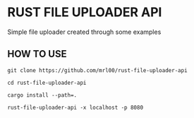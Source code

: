 # RUST FILE UPLOADER API

Simple file uploader created through some examples

## HOW TO USE

`git clone https://github.com/mrl00/rust-file-uploader-api`

`cd rust-file-uploader-api `

`cargo install --path=.`

`rust-file-uploader-api -x localhost -p 8080`
